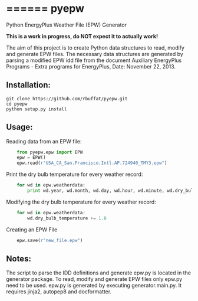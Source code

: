 ======
pyepw
======

Python EnergyPlus Weather File (EPW) Generator


**This is a work in progress, do NOT expect it to actually work!**

The aim of this project is to create Python data structures to read, modify and generate EPW files. The necessary data structures are generated by parsing a modified EPW idd file from the document Auxiliary EnergyPlus Programs - Extra programs for EnergyPlus, Date: November 22, 2013. 


Installation:
-----------

```
git clone https://github.com/rbuffat/pyepw.git
cd pyepw
python setup.py install
```

Usage:
-----------

Reading data from an EPW file:
```python
    from pyepw.epw import EPW
    epw = EPW()
    epw.read(r"USA_CA_San.Francisco.Intl.AP.724940_TMY3.epw")
```

Print the dry bulb temperature for every weather record:
```python
	for wd in epw.weatherdata:
        print wd.year, wd.month, wd.day, wd.hour, wd.minute, wd.dry_bulb_temperature
```
        
Modifying the dry bulb temperature for every weather record:
```python
    for wd in epw.weatherdata:
        wd.dry_bulb_temperature += 1.0
```

Creating an EPW File
```python
    epw.save(r"new_file.epw")
```

Notes:
-----------

The script to parse the IDD definitions and generate epw.py is located in the generator package. To read, modify and generate EPW files only epw.py need to be used. epw.py is generated by executing generator.main.py. It requires jinja2, autopep8 and docformatter.
